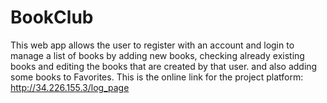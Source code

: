 # BookClub
This web app allows the user to register with an account and login to manage a list of books by adding new books, checking already existing books and editing the books that are created by that user. and also adding some books to Favorites.
This is the online link for the project platform:
http://34.226.155.3/log_page
